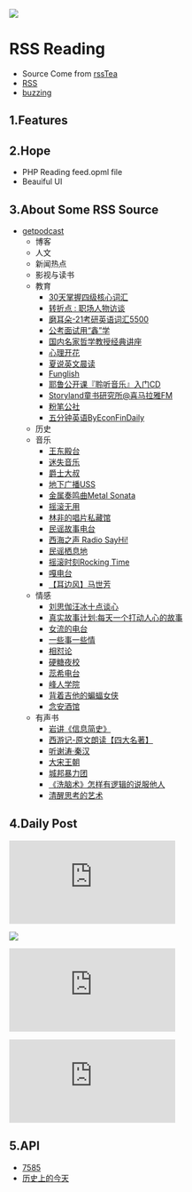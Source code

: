 
![](https://z1.ax1x.com/2022/10/22/xcBA6f.png)
# RSS Reading

* Source Come from [rssTea]( https://avadhesh18.github.io/rssTea/)
* [RSS](https://www.likui.info/RSS/public)
* [buzzing](https://www.buzzing.cc/)
  
## 1.Features


## 2.Hope

* PHP Reading feed.opml file
*  Beauiful UI

## 3.About Some RSS Source

* [getpodcast](https://getpodcast.xyz/)
  * 博客
  * 人文
  * 新闻热点
  * 影视与读书
  * 教育
    * [30天掌握四级核心词汇](https://data.getpodcast.xyz/data/ximalaya/13773679.xml)
    * [转折点 : 职场人物访谈](https://data.getpodcast.xyz/data/ximalaya/14481730.xml)
    * [磨耳朵-21考研英语词汇5500](https://data.getpodcast.xyz/data/ximalaya/11328266.xml)
    * [公考面试用“鑫”学](https://data.getpodcast.xyz/data/ximalaya/2791651.xml)
    * [国内名家哲学教授经典讲座](https://data.getpodcast.xyz/data/ximalaya/293454.xml)
    * [心理开花](https://data.getpodcast.xyz/data/ximalaya/318561.xml)
    * [夏说英文晨读](https://data.getpodcast.xyz/data/ximalaya/3240558.xml)
    * [Funglish](https://data.getpodcast.xyz/data/ximalaya/3513675.xml)
    * [耶鲁公开课『聆听音乐』入门CD](https://data.getpodcast.xyz/data/ximalaya/297557.xml)
    * [Storyland童书研究所@喜马拉雅FM ](http://www.ximalaya.com/album/14170104.xml)
    * [粉笔公社](http://www.ximalaya.com/album/48143951.xml)
    * [五分钟英语ByEconFinDaily](https://feed.xyzfm.space/wpdyxfr9eenw)
  * 历史
  * 音乐
    * [王东殿台](https://data.getpodcast.xyz/data/163/12.xml)
    * [迷失音乐](https://data.getpodcast.xyz/data/163/15.xml)
    * [爵士大叔](https://data.getpodcast.xyz/data/ximalaya/8031818.xml)
    * [地下广播USS](https://data.getpodcast.xyz/data/163/1064047.xml)
    * [金属奏鸣曲Metal Sonata](https://data.getpodcast.xyz/data/163/161.xml)
    * [摇滚无用](https://data.getpodcast.xyz/data/163/230001.xml)
    * [林非的唱片私藏馆](https://data.getpodcast.xyz/data/163/335965054.xml)
    * [民谣故事电台](https://data.getpodcast.xyz/data/163/341280102.xml)
    * [西海之声 Radio SayHi!](https://data.getpodcast.xyz/data/163/343885084.xml)
    * [民谣栖息地](https://data.getpodcast.xyz/data/163/349307412.xml)
    * [摇滚时刻Rocking Time](https://data.getpodcast.xyz/data/163/3949002.xml)
    * [嘎电台](https://data.getpodcast.xyz/data/163/45.xml)
    * [【耳边风】马世芳](https://data.getpodcast.xyz/data/163/526968602.xml)
  * 情感
    * [刘思伽汪冰十点谈心](https://data.getpodcast.xyz/data/ximalaya/270646.xml)
    * [真实故事计划:每天一个打动人心的故事](https://data.getpodcast.xyz/data/ximalaya/7029689.xml)
    * [女流的电台](https://data.getpodcast.xyz/data/163/5030002.xml)
    * [一些事一些情](https://data.getpodcast.xyz/data/163/5198010.xml)
    * [相怼论](https://data.getpodcast.xyz/data/163/527112692.xml)
    * [硬糖夜校](https://data.getpodcast.xyz/data/163/527119696.xml)
    * [蕊希电台](https://data.getpodcast.xyz/data/163/618058.xml)
    * [峰人学院](https://data.getpodcast.xyz/data/qingting/107080.xml)
    * [背着吉他的蝙蝠女侠](http://rss.lizhi.fm/rss/18084.xml)
    * [念安酒馆](https://www.ximalaya.com/album/15025296.xml)
  * 有声书
    * [岩讲《信息简史》](https://data.getpodcast.xyz/data/ximalaya/13508624.xml)
    * [西游记-原文朗读【四大名著】](https://data.getpodcast.xyz/data/ximalaya/220566.xml)
    * [听谢涛·秦汉](https://data.getpodcast.xyz/data/ximalaya/2656749.xml)
    * [大宋王朝](https://data.getpodcast.xyz/data/ximalaya/3146783.xml)
    * [城邦暴力团](https://data.getpodcast.xyz/data/ximalaya/9836213.xml)
    * [《洗脑术》怎样有逻辑的说服他人](https://data.getpodcast.xyz/data/163/340949062.xml)
    * [清醒思考的艺术](https://data.getpodcast.xyz/data/ximalaya/18227383.xml)

## 4.Daily Post

![](https://xiaoapi.cn/API/lssdjt_pic.php)


![](https://moyu.qqsuu.cn/)



![](https://img.xjh.me/random_img.php)


![](https://imgapi.xl0408.top/index.php)

## 5.API
* [7585](https://api.7585.net.cn/)
* [历史上的今天](https://www.ipip5.com/today/)